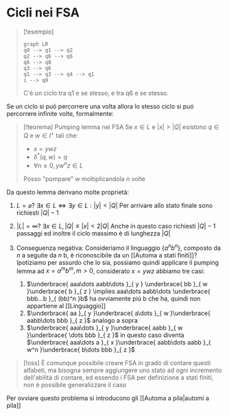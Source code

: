 # Cicli nei FSA

>[!esempio]
>```mermaid
>graph LR
>q0 --> q1 --> q2
> q2 --> q6 --> q6
> q6 --> q8
> q3 --> q6
> q1 --> q3 --> q4 --> q1
> i --> q0
>```
>C'è un ciclo tra q1 e se stesso, e tra q6 e se stesso.

Se un ciclo si puó percorrere una volta allora lo stesso ciclo si puó percorrere infinite volte, formalmente:

>[!teorema] Pumping lemma nei FSA
>Se $x \in L$ e $|x| > |Q|$
> esistono $q \in Q$ e $w \in I^+$ tali che:
> - $x = ywz$
> - $\delta^*(q,w)=q$
> - $\forall n \geq 0, yw^nz \in L$
>
>Posso "pompare" $w$ moltiplicandola $n$ volte

Da questo lemma derivano molte proprietà:

1. $L = \varnothing$? $\exists x \in L \iff \exists y \in L :|y| < |Q|$
	Per arrivare allo stato finale sono richiesti $|Q|-1$
1. $|L| = \infty?$ $\exists x \in L, |Q| \leq |x| < 2|Q|$
	Anche in questo caso richiesti $|Q|-1$ passaggi ed inoltre il ciclo massimo è di lunghezza $|Q|$

3. Conseguenza negativa:
   Consideriamo il linguaggio $\left\{ a^nb^n \right\}$, composto da $n$ a seguite da $n$ b, è riconoscibile da un [[Automa a stati finiti]]? 
   Ipotiziamo per assurdo che lo sia, possiamo quindi applicare il pumping lemma ad $x = a^mb^m, m>0$, considerato $x = ywz$ abbiamo tre casi:
   1. $\underbrace{ aaa\dots aabb\dots }_{ y } \underbrace{ bb }_{ w }\underbrace{ b }_{ z } \implies aaa\dots aabb\dots \underbrace{ bbb...b }_{ (bb)^n }b$
      ha ovviamente piú b che ha, quindi non appartiene al [[Linguaggio]]
    2. $\underbrace{ aa }_{ y }\underbrace{ a\dots }_{ w }\underbrace{  aabb\dots bbb }_{ z }$ analogo a sopra
    3. $\underbrace{ aaa\dots  }_{ y }\underbrace{ aabb }_{ w }\underbrace{ \dots bbb }_{ z }$ in questo caso diventa $\underbrace{ aaa\dots a }_{ x }\underbrace{ aabb\dots aabb }_{ w^n }\underbrace{ b\dots bbb }_{ z }$

>[!oss]
>È comunque possibile creare FSA in grado di contare questi alfabeti, ma bisogna sempre aggiungere uno stato ad ogni incremento dell'abilità di contare, ed essendo i FSA per definizione a stati finiti, non è possibile generalizzare il caso

Per ovviare questo problema si introducono gli [[Automa a pila|automi a pila]]

